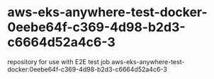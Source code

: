 # aws-eks-anywhere-test-docker-0eebe64f-c369-4d98-b2d3-c6664d52a4c6-3
repository for use with E2E test job aws-eks-anywhere-test-docker:0eebe64f-c369-4d98-b2d3-c6664d52a4c6-3
